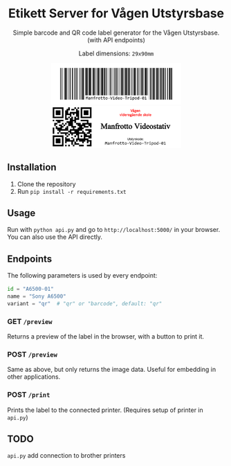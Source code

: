 <div align="center">
<h1>Etikett Server for Vågen Utstyrsbase</h1>
Simple barcode and QR code label generator for the Vågen Utstyrsbase. (with API endpoints)
<br>

Label dimensions: `29x90mm`

<img src="demo/barcode_long.png" width="300" alt="Barcode label preview">
<img src="demo/qr_long.png" width="300" alt="QR label preview">


</div>

## Installation
1. Clone the repository
2. Run `pip install -r requirements.txt`

## Usage
Run with `python api.py` and go to `http://localhost:5000/` in your browser. You can also use the API directly.

## Endpoints
The following parameters is used by every endpoint:
```python
id = "A6500-01"
name = "Sony A6500"
variant = "qr"  # "qr" or "barcode", default: "qr"
```

### GET `/preview`
Returns a preview of the label in the browser, with a button to print it.

### POST `/preview`
Same as above, but only returns the image data. Useful for embedding in other applications.

### POST `/print`
Prints the label to the connected printer. (Requires setup of printer in `api.py`)

## TODO
`api.py` add connection to brother printers
